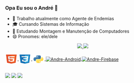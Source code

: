 ### Opa Eu sou o André 🤙

- 🔭 Trabalho atualmente como Agente de Endemias 
- 🎓 Cursando Sistemas de Informação 
- 🌱 Estudando Montagem e Manutenção de Computadores
- 😄 Pronomes: ele/dele

<div align="center">
  <a href="https://github.com/andrenunnes">
  <img height="180em" src="https://github-readme-stats.vercel.app/api?username=andrenunnes&show_icons=true&theme=dark&include_all_commits=true&count_private=true"/>
  <img height="180em" src="https://github-readme-stats.vercel.app/api/top-langs/?username=andrenunnes&layout=compact&langs_count=7&theme=dark"/>
</div>
  
  <div style="display: inline_block"><br>
    <img align="center" alt="Andre-HTML" height="30" width="40" src="https://raw.githubusercontent.com/devicons/devicon/master/icons/html5/html5-original.svg">
    <img align="center" alt="Andre-CSS" height="30" width="40" src="https://raw.githubusercontent.com/devicons/devicon/master/icons/css3/css3-original.svg">
    <img align="center" alt="Andre-Python" height="30" width="40" src="https://raw.githubusercontent.com/devicons/devicon/master/icons/python/python-original.svg">
    <img align="center" alt="Andre-Android "height="30" wwidth="40" <img src="https://cdn.jsdelivr.net/gh/devicons/devicon/icons/android/android-plain-wordmark.svg"/>
    <img align="center" alt="Andre-Firebase "height="30" width="40" <img src="https://cdn.jsdelivr.net/gh/devicons/devicon/icons/firebase/firebase-plain-wordmark.svg"/>

  </div>
  
##
  
  
  <div> 
  <a href="https://www.instagram.com/andrennunes_" target="_blank"><img src="https://img.shields.io/badge/-Instagram-%23E4405F?style=for-the-badge&logo=instagram&logoColor=white" target="_blank"></a>
 	<a href="https://www.twitch.tv/andrenunes_" target="_blank"><img src="https://img.shields.io/badge/Twitch-9146FF?style=for-the-badge&logo=twitch&logoColor=white" target="_blank"></a>
  <a href="https://www.linkedin.com/in/andr%C3%A9-nunes-4b13731a9" target="_blank"><img src="https://img.shields.io/badge/-LinkedIn-%230077B5?style=for-the-badge&logo=linkedin&logoColor=white" target="_blank"></a> 
  </div>
  

